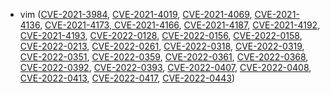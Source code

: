 - vim ([CVE-2021-3984](https://nvd.nist.gov/vuln/detail/CVE-2021-3984), [CVE-2021-4019](https://nvd.nist.gov/vuln/detail/CVE-2021-4019), [CVE-2021-4069](https://nvd.nist.gov/vuln/detail/CVE-2021-4069), [CVE-2021-4136](https://nvd.nist.gov/vuln/detail/CVE-2021-4136), [CVE-2021-4173](https://nvd.nist.gov/vuln/detail/CVE-2021-4173),[ CVE-2021-4166](https://nvd.nist.gov/vuln/detail/CVE-2021-4166), [CVE-2021-4187](https://nvd.nist.gov/vuln/detail/CVE-2021-4187), [CVE-2021-4192](https://nvd.nist.gov/vuln/detail/CVE-2021-4192), [CVE-2021-4193](https://nvd.nist.gov/vuln/detail/CVE-2021-4193), [CVE-2022-0128](https://nvd.nist.gov/vuln/detail/CVE-2022-0128), [CVE-2022-0156](https://nvd.nist.gov/vuln/detail/CVE-2022-0156), [CVE-2022-0158](https://nvd.nist.gov/vuln/detail/CVE-2022-0158), [CVE-2022-0213](https://nvd.nist.gov/vuln/detail/CVE-2022-0213), [CVE-2022-0261](https://nvd.nist.gov/vuln/detail/CVE-2022-0261), [CVE-2022-0318](https://nvd.nist.gov/vuln/detail/CVE-2022-0318), [CVE-2022-0319](https://nvd.nist.gov/vuln/detail/CVE-2022-0319), [CVE-2022-0351](https://nvd.nist.gov/vuln/detail/CVE-2022-0351), [CVE-2022-0359](https://nvd.nist.gov/vuln/detail/CVE-2022-0359), [CVE-2022-0361](https://nvd.nist.gov/vuln/detail/CVE-2022-0361), [CVE-2022-0368](https://nvd.nist.gov/vuln/detail/CVE-2022-0368), [CVE-2022-0392](https://nvd.nist.gov/vuln/detail/CVE-2022-0392), [CVE-2022-0393](https://nvd.nist.gov/vuln/detail/CVE-2022-0393), [CVE-2022-0407](https://nvd.nist.gov/vuln/detail/CVE-2022-0407), [CVE-2022-0408](https://nvd.nist.gov/vuln/detail/CVE-2022-0408), [CVE-2022-0413](https://nvd.nist.gov/vuln/detail/CVE-2022-0413), [CVE-2022-0417](https://nvd.nist.gov/vuln/detail/CVE-2022-0417), [CVE-2022-0443](https://nvd.nist.gov/vuln/detail/CVE-2022-0443))
